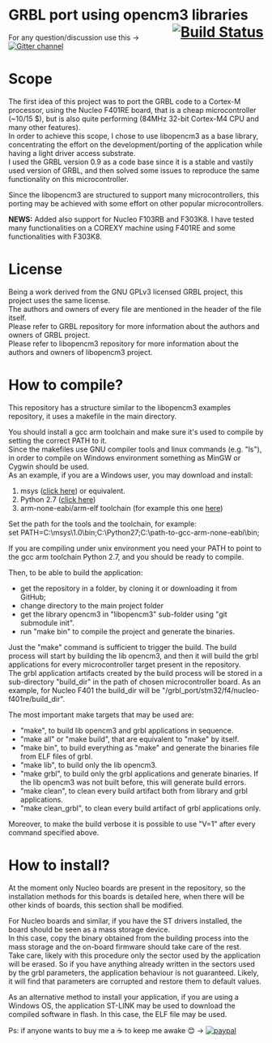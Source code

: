 # GRBL port using opencm3 libraries <span style="float:right;"><a href="https://travis-ci.org/adichell/grbl_port_opencm3" style="border-bottom:none">![Build Status](https://travis-ci.org/adichell/grbl_port_opencm3.svg?branch=master)</a></span>
For any question/discussion use this -> [![Gitter channel](https://badges.gitter.im/libopencm3/discuss.svg)](https://gitter.im/grbl_port_opencm3/Lobby)

# Scope  
  
The first idea of this project was to port the GRBL code to a Cortex-M processor, using the Nucleo F401RE board, that is a cheap microcontroller (~10/15 $), but is also quite performing (84MHz 32-bit Cortex-M4 CPU and many other features).  
In order to achieve this scope, I chose to use libopencm3 as a base library, concentrating the effort on the development/porting of the application while having a light driver access substrate.  
I used the GRBL version 0.9 as a code base since it is a stable and vastily used version of GRBL, and then solved some issues to reproduce the same functionality on this microcontroller.  

Since the libopencm3 are structured to support many microcontrollers, this porting may be achieved with some effort on other popular microcontrollers.  
  
<b>NEWS:</b> Added also support for Nucleo F103RB and F303K8. I have tested many functionalities on a COREXY machine using F401RE and some functionalities with F303K8.
  
# License  
  
Being a work derived from the GNU GPLv3 licensed GRBL project, this project uses the same license.  
The authors and owners of every file are mentioned in the header of the file itself.  
Please refer to GRBL repository for more information about the authors and owners of GRBL project.  
Please refer to libopencm3 repository for more information about the authors and owners of libopencm3 project.  
  
# How to compile?  
  
This repository has a structure similar to the libopencm3 examples repository, it uses a makefile in the main directory.  
  
You should install a gcc arm toolchain and make sure it's used to compile by setting the correct PATH to it.  
Since the makefiles use GNU compiler tools and linux commands (e.g. "ls"), in order to compile on Windows environment something as MinGW or Cygwin should be used.  
As an example, if you are a Windows user, you may download and install:  
  
1. msys ([click here](http://sourceforge.net/projects/mingw/files/MSYS/Base/msys-core/msys-1.0.11/MSYS-1.0.11.exe)) or equivalent.  
2. Python 2.7 ([click here](http://www.python.org/ftp/python/2.7/python-2.7.msi))  
3. arm-none-eabi/arm-elf toolchain (for example this one [here](https://launchpad.net/gcc-arm-embedded))  
  
Set the path for the tools and the toolchain, for example:  
set PATH=C:\msys\1.0\bin\;C:\Python27\;C:\path-to-gcc-arm-none-eabi\bin;  
  
If you are compiling under unix environment you need your PATH to point to the gcc arm toolchain Python 2.7, and you should be ready to compile.  
  
Then, to be able to build the application:  
- get the repository in a folder, by cloning it or downloading it from GitHub;  
- change directory to the main project folder  
- get the library opencm3 in "libopencm3" sub-folder using "git submodule init".  
- run "make bin" to compile the project and generate the binaries.  
  
Just the "make" command is sufficient to trigger the build. The build process will start by building the lib opencm3, and then it will build the grbl applications for every microcontroller target present in the repository.  
The grbl application artifacts created by the build process will be stored in a sub-directory "build_dir" in the path of chosen microcontroller board. As an example, for Nucleo F401 the build_dir will be "/grbl_port/stm32/f4/nucleo-f401re/build_dir".  
  
The most important make targets that may be used are:  
  
- "make", to build lib opencm3 and grbl applications in sequence.  
- "make all" or "make build", that are equivalent to "make" by itself.  
- "make bin", to build everything as "make" and generate the binaries file from ELF files of grbl.  
- "make lib", to build only the lib opencm3.  
- "make grbl", to build only the grbl applications and generate binaries. If the lib opencm3 was not built before, this will generate build errors.  
- "make clean", to clean every build artifact both from library and grbl applications.  
- "make clean_grbl", to clean every build artifact of grbl applications only.  

Moreover, to make the build verbose it is possible to use "V=1" after every command specified above.  

# How to install?  
  
At the moment only Nucleo boards are present in the repository, so the installation methods for this boards is detailed here, when there will be other kinds of boards, this section shall be modified.  
  
For Nucleo boards and similar, if you have the ST drivers installed, the board should be seen as a mass storage device.  
In this case, copy the binary obtained from the building process into the mass storage and the on-board firmware should take care of the rest.  
Take care, likely with this procedure only the sector used by the application will be erased. So if you have anything already written in the sectors used by the grbl parameters, the application behaviour is not guaranteed. Likely, it will find that parameters are corrupted and restore them to default values.  
  
As an alternative method to install your application, if you are using a Windows OS, the application ST-LINK may be used to download the compiled software in flash. In this case, the ELF file may be used.  

Ps: if anyone wants to buy me a :coffee: to keep me awake :blush: -> [![paypal](https://www.paypalobjects.com/en_US/i/btn/btn_donate_LG.gif)](https://www.paypal.com/cgi-bin/webscr?cmd=_s-xclick&hosted_button_id=BW7PE93EGM6C6)
